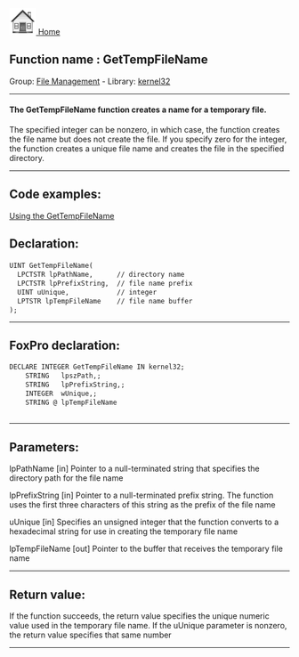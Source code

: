 [<img src="../../images/home.png"> Home ](https://github.com/VFPX/Win32API)  

## Function name : GetTempFileName
Group: [File Management](../../functions_group.md#File_Management)  -  Library: [kernel32](../../Libraries.md#kernel32)  
***  


#### The GetTempFileName function creates a name for a temporary file.

The specified integer can be nonzero, in which case, the function creates the file name but does not create the file. If you specify zero for the integer, the function creates a unique file name and creates the file in the specified directory.
***  


## Code examples:
[Using the GetTempFileName](../../samples/sample_016.md)  

## Declaration:
```foxpro  
UINT GetTempFileName(
  LPCTSTR lpPathName,      // directory name
  LPCTSTR lpPrefixString,  // file name prefix
  UINT uUnique,            // integer
  LPTSTR lpTempFileName    // file name buffer
);  
```  
***  


## FoxPro declaration:
```foxpro  
DECLARE INTEGER GetTempFileName IN kernel32;
	STRING   lpszPath,;
	STRING   lpPrefixString,;
	INTEGER  wUnique,;
	STRING @ lpTempFileName
  
```  
***  


## Parameters:
lpPathName 
[in] Pointer to a null-terminated string that specifies the directory path for the file name

lpPrefixString 
[in] Pointer to a null-terminated prefix string. The function uses the first three characters of this string as the prefix of the file name

uUnique 
[in] Specifies an unsigned integer that the function converts to a hexadecimal string for use in creating the temporary file name

lpTempFileName 
[out] Pointer to the buffer that receives the temporary file name  
***  


## Return value:
If the function succeeds, the return value specifies the unique numeric value used in the temporary file name. If the uUnique parameter is nonzero, the return value specifies that same number  
***  

